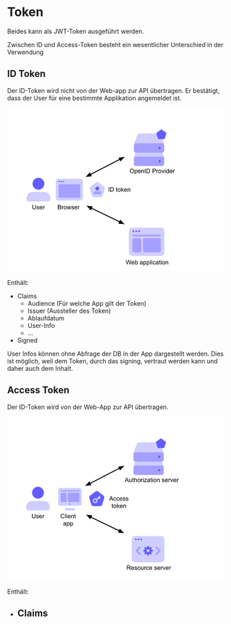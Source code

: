 # Token

Beides kann als JWT-Token ausgeführt werden.

Zwischen ID und Access-Token besteht ein wesentlicher Unterschied in der Verwendung

## ID Token

Der ID-Token wird nicht von der Web-app zur API übertragen. Er bestätigt, dass der User für eine bestimmte Applikation angemeldet ist.

![](IDToken.png)

Enthält:

* Claims
  - Audience (Für welche App gilt der Token)
  - Issuer (Aussteller des Token)
  - Ablaufdatum
  - User-Info
  - ...
* Signed

User Infos können ohne Abfrage der DB in der App dargestellt werden. Dies ist möglich, weil dem Token, durch das signing, vertraut werden kann und daher auch dem Inhalt.

## Access Token

Der ID-Token wird von der Web-App zur API übertragen.

![](AccessToken.png)

Enthält:

* Claims
  - 